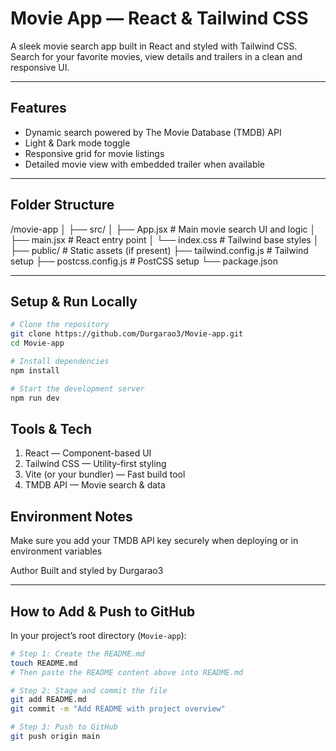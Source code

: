#  Movie App — React & Tailwind CSS

A sleek movie search app built in React and styled with Tailwind CSS. Search for your favorite movies, view details and trailers in a clean and responsive UI.

---

##  Features
- Dynamic search powered by The Movie Database (TMDB) API
- Light & Dark mode toggle
- Responsive grid for movie listings
- Detailed movie view with embedded trailer when available

---

##  Folder Structure

/movie-app
│
├── src/
│ ├── App.jsx # Main movie search UI and logic
│ ├── main.jsx # React entry point
│ └── index.css # Tailwind base styles
│
├── public/ # Static assets (if present)
├── tailwind.config.js # Tailwind setup
├── postcss.config.js # PostCSS setup
└── package.json

---

##  Setup & Run Locally

```bash
# Clone the repository
git clone https://github.com/Durgarao3/Movie-app.git
cd Movie-app

# Install dependencies
npm install

# Start the development server
npm run dev
```

## Tools & Tech

1. React — Component-based UI
2. Tailwind CSS — Utility-first styling
3. Vite (or your bundler) — Fast build tool
4. TMDB API — Movie search & data

## Environment Notes

Make sure you add your TMDB API key securely when deploying or in environment variables

Author
Built and styled by Durgarao3

---

##  How to Add & Push to GitHub

In your project’s root directory (`Movie-app`):

```bash
# Step 1: Create the README.md
touch README.md
# Then paste the README content above into README.md

# Step 2: Stage and commit the file
git add README.md
git commit -m "Add README with project overview"

# Step 3: Push to GitHub
git push origin main
